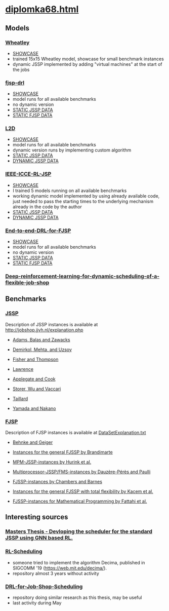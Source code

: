 # [diplomka68.html](https://www.cs.cas.cz/~martin/diplomka68.html)

## Models

### [Wheatley](models/Wheatley/)

- [SHOWCASE](models/Wheatley/repo/Showcase.ipynb)
- trained 15x15 Wheatley model, showcase for small benchmark instances 
- dynamic JSSP implemented by adding "virtual machines" at the start of the jobs


### [fjsp-drl](models/fjsp-drl/)

- [SHOWCASE](models/fjsp-drl/repo/Showcase%20fjsp-drl.ipynb)
- model runs for all available benchmarks
- no dynamic version
- [STATIC JSSP DATA](data/experiment_static_jssp_fjsp_drl.csv)
- [STATIC FJSP DATA](data/experiment_static_fjsp_fjsp_drl.csv)

### [L2D](models/L2D/)

- [SHOWCASE](models/L2D/Showcase.ipynb)
- model runs for all available benchmarks
- dynamic version runs by implementing custom algorithm
- [STATIC JSSP DATA](data/experiment_static_jssp_l2d.csv)
- [DYNAMIC JSSP DATA](data/experiment_dynamic_jssp_l2d.csv)

### [IEEE-ICCE-RL-JSP](models/IEEE-ICCE-RL-JSP/)

- [SHOWCASE](models/IEEE-ICCE-RL-JSP/repo/ieee_icce_rl_jsp.ipynb)
- I trained 5 models running on all available benchmarks
- working dynamic model implemented by using already available code, just needed to pass the starting times to the underlying mechanism already in the code by the author
- [STATIC JSSP DATA](data/experiment_static_jssp_ieee_icce_rl_jsp.csv)
- [DYNAMIC JSSP DATA](data/experiment_dynamic_jssp_ieee_icce_rl_jsp.csv)

### [End-to-end-DRL-for-FJSP](models/End-to-end-DRL-for-FJSP/)

- [SHOWCASE](models/End-to-end-DRL-for-FJSP/repo/FJSP_RealWorld/Showcase.ipynb)
- model runs for all available benchmarks
- no dynamic version
- [STATIC JSSP DATA](data/experiment_static_jssp_end_to_end_drl_for_fjsp.csv)
- [STATIC FJSP DATA](data/experiment_static_fjsp_end_to_end_drl_for_fjsp.csv)

### [Deep-reinforcement-learning-for-dynamic-scheduling-of-a-flexible-job-shop](https://github.com/RK0731/Deep-reinforcement-learning-for-dynamic-scheduling-of-a-flexible-job-shop)


## Benchmarks

### [JSSP](benchmarks/jssp/)

Description of JSSP instances is available at http://jobshop.jjvh.nl/explanation.php

- [Adams, Balas and Zawacks](benchmarks/jssp/abz_instances)

- [Demirkol, Mehta, and Uzsoy](benchmarks/jssp/dmu_instances/)

- [Fisher and Thompson](benchmarks/jssp/ft_instances/)

- [Lawrence](benchmarks/jssp/la_instances/)

- [Applegate and Cook](benchmarks/jssp/orb_instances/)

- [Storer, Wu and Vaccari](benchmarks/jssp/swv_instances/)

- [Taillard](benchmarks/jssp/ta_instances/)

- [Yamada and Nakano](benchmarks/jssp/yn_instances/)

### [FJSP](benchmarks/fjsp/)

Description of FJSP instances is available at [DataSetExplanation.txt](benchmarks/fjsp/DataSetExplanation.txt)

- [Behnke and Geiger](benchmarks/fjsp/0_BehnkeGeiger/)

- [Instances for the general FJSSP by Brandimarte](benchmarks/fjsp/1_Brandimarte/)

- [MPM-JSSP-instances by Hurink et al.](benchmarks/fjsp/2_Hurink/)

- [Multiprocessor-JSSP/FMS-instances by Dauzère-Pérès and Paulli](benchmarks/fjsp/3_DPpaulli/)

- [FJSSP-instances by Chambers and Barnes](benchmarks/fjsp/4_ChambersBarnes/)

- [Instances for the general FJSSP with total flexibility by Kacem et al.](benchmarks/fjsp/5_Kacem/)

- [FJSSP-instances for Mathematical Programming by Fattahi et al.](benchmarks/fjsp/6_Fattahi/)

## Interesting sources 

### [Masters Thesis - Devloping the scheduler for the standard JSSP using GNN based RL.](https://github.com/sachin301195/Thesis/tree/main)

### [RL-Scheduling](https://github.com/hliangzhao/RL-Scheduling)

- someone tried to implement the algorithm Decima, published in SIGCOMM '19 (https://web.mit.edu/decima/). 
- repository almost 3 years without activity

### [DRL-for-Job-Shop-Scheduling](https://github.com/hexiao5886/DRL-for-Job-Shop-Scheduling/tree/master)

- repository doing similar research as this thesis, may be useful
- last activity during May
